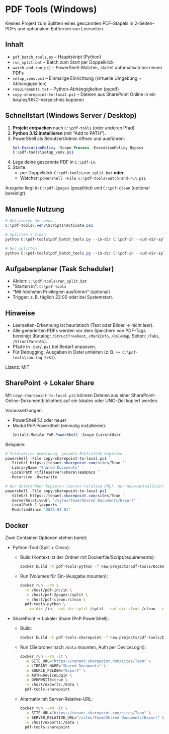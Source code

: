 # PDF Tools (Windows)

Kleines Projekt zum Splitten eines gescannten PDF-Stapels in 2-Seiten-PDFs und optionalem Entfernen von Leerseiten.

## Inhalt
- `pdf_batch_tools.py` – Hauptskript (Python)
- `run_split.bat` – Batch zum Start per Doppelklick
- `watch-and-run.ps1` – PowerShell-Watcher, startet automatisch bei neuen PDFs
- `setup_venv.ps1` – Einmalige Einrichtung (virtuelle Umgebung + Abhängigkeiten)
- `requirements.txt` – Python-Abhängigkeiten (pypdf)
- `copy-sharepoint-to-local.ps1` – Dateien aus SharePoint Online in ein lokales/UNC-Verzeichnis kopieren

## Schnellstart (Windows Server / Desktop)

1. **Projekt entpacken** nach `C:\pdf-tools` (oder anderen Pfad).
2. **Python 3.12 installieren** (mit "Add to PATH").
3. PowerShell als Benutzer/Admin öffnen und ausführen:
   ```powershell
   Set-ExecutionPolicy -Scope Process -ExecutionPolicy Bypass
   C:\pdf-tools\setup_venv.ps1
   ```
4. Lege deine gescannte PDF in `C:\pdf-in`.
5. Starte:
   - per Doppelklick `C:\pdf-tools\run_split.bat` **oder**
   - Watcher: `powershell -File C:\pdf-tools\watch-and-run.ps1`

Ausgabe liegt in `C:\pdf-2pages` (gesplittet) und `C:\pdf-clean` (optional bereinigt).

## Manuelle Nutzung
```powershell
# Aktivieren der venv
C:\pdf-tools\.venv\Scripts\Activate.ps1

# Splitten + Clean
python C:\pdf-tools\pdf_batch_tools.py --in-dir C:\pdf-in --out-dir-split C:\pdf-2pages --out-dir-clean C:\pdf-clean

# Nur splitten
python C:\pdf-tools\pdf_batch_tools.py --in-dir C:\pdf-in --out-dir-split C:\pdf-2pages --no-clean
```

## Aufgabenplaner (Task Scheduler)
- Aktion: `C:\pdf-tools\run_split.bat`
- "Starten in": `C:\pdf-tools`
- "Mit höchsten Privilegien ausführen" (optional)
- Trigger: z. B. täglich 22:00 oder bei Systemstart.

## Hinweise
- Leerseiten-Erkennung ist heuristisch (Text oder Bilder → nicht leer).
- Alle generierten PDFs werden vor dem Speichern von PDF-Tags bereinigt (Katalog: `/StructTreeRoot`, `/MarkInfo`, `/RoleMap`; Seiten: `/Tabs`, `/StructParents`).
- Pfade in `.bat`/`.ps1` bei Bedarf anpassen.
- Für Debugging: Ausgaben in Datei umleiten (z. B. `>> C:\pdf-tools\run.log 2>&1`).

Lizenz: MIT

## SharePoint → Lokaler Share

Mit `copy-sharepoint-to-local.ps1` können Dateien aus einer SharePoint-Online-Dokumentbibliothek auf ein lokales oder UNC-Ziel kopiert werden.

Voraussetzungen:
- PowerShell 5.1 oder neuer
- Modul PnP.PowerShell (einmalig installieren):
  ```powershell
  Install-Module PnP.PowerShell -Scope CurrentUser
  ```

Beispiele:
```powershell
# Interaktive Anmeldung, gesamte Bibliothek kopieren
powershell -File copy-sharepoint-to-local.ps1 `
  -SiteUrl https://tenant.sharepoint.com/sites/Team `
  -LibraryName "Shared Documents" `
  -LocalPath \\fileserver\share\TeamDocs `
  -Recursive -Overwrite

# Nur Unterordner kopieren (server-relative URL), nur neue/aktualisierte Dateien seit Datum
powershell -File copy-sharepoint-to-local.ps1 `
  -SiteUrl https://tenant.sharepoint.com/sites/Team `
  -ServerRelativeUrl "/sites/Team/Shared Documents/Export" `
  -LocalPath C:\exports `
  -ModifiedSince "2025-01-01"
```

## Docker

Zwei Container-Optionen stehen bereit:

- Python-Tool (Split + Clean):
  - Build (Kontext ist der Ordner mit Dockerfile/Script/requirements):
    ```bash
    docker build -t pdf-tools-python -f new-projects/pdf-tools/Dockerfile new-projects/pdf-tools
    ```
  - Run (Volumes für Ein-/Ausgabe mounten):
    ```bash
    docker run --rm \
      -v /host/pdf-in:/in \
      -v /host/pdf-2pages:/split \
      -v /host/pdf-clean:/clean \
      pdf-tools-python \
      --in-dir /in --out-dir-split /split --out-dir-clean /clean --every 2
    ```

- SharePoint → Lokaler Share (PnP.PowerShell):
  - Build:
    ```bash
    docker build -t pdf-tools-sharepoint -f new-projects/pdf-tools/Dockerfile.sharepoint new-projects/pdf-tools
    ```
  - Run (Zielordner nach `/data` mounten, Auth per DeviceLogin):
    ```bash
    docker run --rm -it \
      -e SITE_URL="https://tenant.sharepoint.com/sites/Team" \
      -e LIBRARY_NAME="Shared Documents" \
      -e SOURCE_FOLDER="Export" \
      -e AUTH=DeviceLogin \
      -e OVERWRITE=true \
      -v /host/exports:/data \
      pdf-tools-sharepoint
    ```
  - Alternativ mit Server-Relative-URL:
    ```bash
    docker run --rm -it \
      -e SITE_URL="https://tenant.sharepoint.com/sites/Team" \
      -e SERVER_RELATIVE_URL="/sites/Team/Shared Documents/Export" \
      -v /host/exports:/data \
      pdf-tools-sharepoint
    ```
